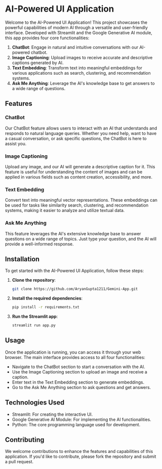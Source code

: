 # AI-Powered UI Application

Welcome to the AI-Powered UI Application! This project showcases the powerful capabilities of modern AI through a versatile and user-friendly interface. Developed with Streamlit and the Google Generative AI module, this app provides four core functionalities:

1. **ChatBot**: Engage in natural and intuitive conversations with our AI-powered chatbot.
2. **Image Captioning**: Upload images to receive accurate and descriptive captions generated by AI.
3. **Text Embedding**: Transform text into meaningful embeddings for various applications such as search, clustering, and recommendation systems.
4. **Ask Me Anything**: Leverage the AI's knowledge base to get answers to a wide range of questions.

## Features

### ChatBot
Our ChatBot feature allows users to interact with an AI that understands and responds to natural language queries. Whether you need help, want to have a casual conversation, or ask specific questions, the ChatBot is here to assist you.

### Image Captioning
Upload any image, and our AI will generate a descriptive caption for it. This feature is useful for understanding the content of images and can be applied in various fields such as content creation, accessibility, and more.

### Text Embedding
Convert text into meaningful vector representations. These embeddings can be used for tasks like similarity search, clustering, and recommendation systems, making it easier to analyze and utilize textual data.

### Ask Me Anything
This feature leverages the AI's extensive knowledge base to answer questions on a wide range of topics. Just type your question, and the AI will provide a well-informed response.

## Installation

To get started with the AI-Powered UI Application, follow these steps:

1. **Clone the repository**:
   ```sh
   git clone https://github.com/AryanGupta1211/Gemini-App.git

2. **Install the required dependencies**:
   ```sh
   pip install -r requirements.txt

3. **Run the Streamlit app**:
   ```sh
   streamlit run app.py

## Usage

Once the application is running, you can access it through your web browser. The main interface provides access to all four functionalities:

- Navigate to the ChatBot section to start a conversation with the AI.
- Use the Image Captioning section to upload an image and receive a caption.
- Enter text in the Text Embedding section to generate embeddings.
- Go to the Ask Me Anything section to ask questions and get answers.


## Technologies Used

- Streamlit: For creating the interactive UI.
- Google Generative AI Module: For implementing the AI functionalities.
- Python: The core programming language used for development.

## Contributing
We welcome contributions to enhance the features and capabilities of this application. If you'd like to contribute, please fork the repository and submit a pull request.
